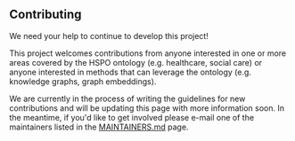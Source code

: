## Contributing

We need your help to continue to develop this project!

This project welcomes contributions from anyone interested in one or more areas covered by the HSPO ontology (e.g. healthcare, social care) or anyone interested in methods that can leverage the ontology (e.g. knowledge graphs, graph embeddings).

We are currently in the process of writing the guidelines for new contributions and will be updating this page with more information soon. In the meantime, if you'd like to get involved please e-mail one of the maintainers listed in the [MAINTAINERS.md](MAINTAINERS.md) page.

